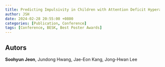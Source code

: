 ```yaml
---
title: Predicting Impulsivity in Children with Attention Deficit Hyperactivity Disorder using Parallel Independent Component Analysis
author: JSH
date: 2024-02-28 20:55:00 +0800
categories: [Publication, Conference]
tags: [Conference, BESK, Best Poster Awards]
---
```


## Autors
**Soohyun Jeon**, Jundong Hwang, Jae-Eon Kang, Jong-Hwan Lee
